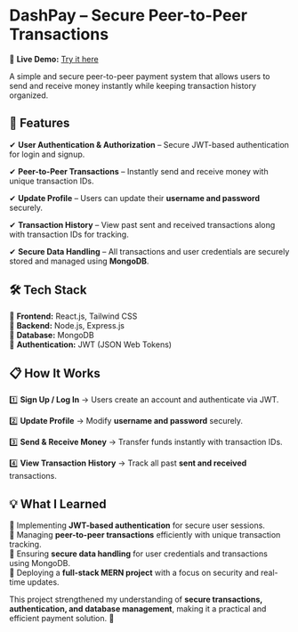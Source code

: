 # DashPay – Secure Peer-to-Peer Transactions  

🚀 **Live Demo:** [Try it here](https://dashpay.netlify.app/)  

A simple and secure peer-to-peer payment system that allows users to send and receive money instantly while keeping transaction history organized.  

## 🔹 Features  

✔ **User Authentication & Authorization** – Secure JWT-based authentication for login and signup.  

✔ **Peer-to-Peer Transactions** – Instantly send and receive money with unique transaction IDs.  

✔ **Update Profile** – Users can update their **username and password** securely.  

✔ **Transaction History** – View past sent and received transactions along with transaction IDs for tracking.  

✔ **Secure Data Handling** – All transactions and user credentials are securely stored and managed using **MongoDB**.  

## 🛠 Tech Stack  

🔹 **Frontend:** React.js, Tailwind CSS  
🔹 **Backend:** Node.js, Express.js  
🔹 **Database:** MongoDB  
🔹 **Authentication:** JWT (JSON Web Tokens)  

## 📋 How It Works  

1️⃣ **Sign Up / Log In** → Users create an account and authenticate via JWT.  

2️⃣ **Update Profile** → Modify **username and password** securely.  

3️⃣ **Send & Receive Money** → Transfer funds instantly with transaction IDs.  

4️⃣ **View Transaction History** → Track all past **sent and received** transactions.  

## 💡 What I Learned  

🔹 Implementing **JWT-based authentication** for secure user sessions.  
🔹 Managing **peer-to-peer transactions** efficiently with unique transaction tracking.  
🔹 Ensuring **secure data handling** for user credentials and transactions using MongoDB.  
🔹 Deploying a **full-stack MERN project** with a focus on security and real-time updates.  

This project strengthened my understanding of **secure transactions, authentication, and database management**, making it a practical and efficient payment solution. 🚀  
